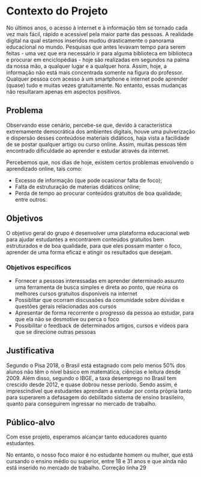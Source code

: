 # Contexto do Projeto
No últimos anos, o acesso à internet e à informação têm se tornado cada vez mais fácil, rápido e acessível pela maior parte das pessoas. A realidade digital na qual estamos inseridos mudou drasticamente o panorama educacional no mundo. Pesquisas que antes levavam tempo para serem feitas - uma vez que era necessário ir para alguma biblioteca em biblioteca e procurar em enciclopédias - hoje são realizadas em segundos na palma da nossa mão, a qualquer lugar e a qualquer hora. Assim, hoje, a informação não está mais concentrada somente na figura do professor. Qualquer pessoa com acesso à um smartphone e internet pode aprender (quase) tudo e muitas vezes gratuitamente. No entanto, essas mudanças não resultaram apenas em aspectos positivos.

## Problema
Observando esse cenário, percebe-se que, devido à característica extremamente democrática dos ambientes digitais, houve uma pulverização e dispersão desses conteúdose materiais didáticos, haja vista a facilidade de se postar qualquer artigo ou curso online. Assim, muitas pessoas têm encontrado dificuldade ao aprender e estudar através da internet.

Percebemos que, nos dias de hoje, existem certos problemas envolvendo o aprendizado online, tais como:
* Excesso de informação (que pode ocasionar falta de foco);
* Falta de estruturação de materias didáticos online;
* Perda de tempo ao procurar conteúdos gratuitos de boa qualidade; entre outros.

## Objetivos

O objetivo geral do grupo é desenvolver uma plataforma educacional web para ajudar estudantes a encontrarem conteúdos gratuitos bem estruturados e de boa qualidade, para que eles possam manter o foco, aprender de uma forma eficaz e atingir os resultados que desejam.

### Objetivos específicos
* Fornecer a pessoas interessadas em aprender determinado assunto uma ferramenta de busca simples e direta ao ponto, que reúna os melhores cursos gratuitos disponíveis na internet
* Possiblitar que ocorram discussões da comunidade sobre dúvidas e questôes gerais relacionadas aos cursos
* Apresentar de forma recorrente o progresso da pessoa ao estudar, para que ela não se desmotive ou perca o foco
* Possibilitar o feedback de determinados artigos, cursos e vídeos para que se direcione outras pessoas

## Justificativa
Segundo o Pisa 2018, o Brasil está estagnado com pelo menos 50% dos alunos não têm o nível básico em matemática, ciências e leitura desde 2009. Além disso, segundo o IBGE, a taxa desemprego no Brasil tem crescido desde 2012, e quase dobrou nesse período. Sendo assim, é imprescindível que estudantes aprendam a estudar por conta própria tanto para superarem a defasagem do debilitado sistema de ensino brasileiro, quanto para conseguirem ingressar no mercado de trabalho. 

## Público-alvo
Com esse projeto, esperamos alcançar tanto educadores quanto estudantes.

No entanto, o nosso foco maior é no estudante homem ou mulher, que está cursando o ensino médio ou superior, entre 18 e 31 anos e que ainda não está inserido no mercado de trabalho.
Correção linha 29
